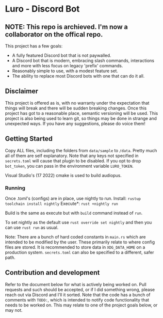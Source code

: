 # Luro - Discord Bot

## NOTE: This repo is archieved. I'm now a collaborator on the offical repo.

This project has a few goals:

- A fully featured Discord bot that is not paywalled.
- A Discord bot that is modern, embracing slash commands, interactions and more with less focus on legacy 'prefix' commands.
- Reasonably simple to use, with a modest feature set.
- The ability to replace most Discord bots with one that can do it all.

## Disclaimer

This project is offered as is, with no warranty under the expectation that things will break and there will be sudden breaking changes. Once this project has got to a reasonable place, semantic versioning will be used. This project is also being used to learn git, so things may be done in strange and unexpected ways. If you have any suggestions, please do voice them!

## Getting Started

Copy ALL files, including the folders from `data/sample` to `/data`. Pretty much all of them are self explanatory. Note that any keys not specified in `secrets.toml` will cause that plugin to be disabled. If you opt to drop `bot_token`, you can pass in the environment variable `LURO_TOKEN`.

Visual Studio's (17 2022) cmake is used to build audiopus.

### Running
Once .toml's (configs) are in place, use nightly to run.
Install: `rustup toolchain install nightly`
Execute*: `rust +nightly run`

Build is the same as execute but with `build` command instead of `run`.

To set nightly as the default use `rust override set nightly` and then you can use `rust run` as usual. 

Note: There are a bunch of hard coded constants in `main.rs` which are intended to be modified by the user. These primarily relate to where config files are stored. It is recommended to store data in `XDG_DATA_HOME` on a production system. `secrets.toml` can also be specified to a different, safer path.

## Contribution and development

Refer to the document below for what is actively being worked on. Pull requests and such should be accepted, or if I did something wrong, please reach out via Discord and I'll it sorted. Note that the code has a bunch of comments with `TODO:`, which is intended to notify code functionality that needs to be worked on. This may relate to one of the project goals below, or may not.

